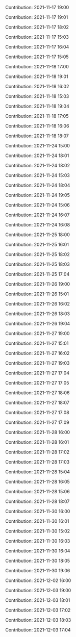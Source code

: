 Contribution: 2021-11-17 19:00

Contribution: 2021-11-17 19:01

Contribution: 2021-11-17 18:02

Contribution: 2021-11-17 15:03

Contribution: 2021-11-17 16:04

Contribution: 2021-11-17 15:05

Contribution: 2021-11-18 17:00

Contribution: 2021-11-18 19:01

Contribution: 2021-11-18 16:02

Contribution: 2021-11-18 15:03

Contribution: 2021-11-18 19:04

Contribution: 2021-11-18 17:05

Contribution: 2021-11-18 16:06

Contribution: 2021-11-18 18:07

Contribution: 2021-11-24 15:00

Contribution: 2021-11-24 18:01

Contribution: 2021-11-24 18:02

Contribution: 2021-11-24 15:03

Contribution: 2021-11-24 18:04

Contribution: 2021-11-24 19:05

Contribution: 2021-11-24 15:06

Contribution: 2021-11-24 16:07

Contribution: 2021-11-24 16:08

Contribution: 2021-11-25 18:00

Contribution: 2021-11-25 16:01

Contribution: 2021-11-25 18:02

Contribution: 2021-11-25 18:03

Contribution: 2021-11-25 17:04

Contribution: 2021-11-26 19:00

Contribution: 2021-11-26 15:01

Contribution: 2021-11-26 16:02

Contribution: 2021-11-26 18:03

Contribution: 2021-11-26 19:04

Contribution: 2021-11-27 19:00

Contribution: 2021-11-27 15:01

Contribution: 2021-11-27 16:02

Contribution: 2021-11-27 19:03

Contribution: 2021-11-27 17:04

Contribution: 2021-11-27 17:05

Contribution: 2021-11-27 18:06

Contribution: 2021-11-27 18:07

Contribution: 2021-11-27 17:08

Contribution: 2021-11-27 17:09

Contribution: 2021-11-28 16:00

Contribution: 2021-11-28 16:01

Contribution: 2021-11-28 17:02

Contribution: 2021-11-28 17:03

Contribution: 2021-11-28 15:04

Contribution: 2021-11-28 16:05

Contribution: 2021-11-28 15:06

Contribution: 2021-11-28 18:07

Contribution: 2021-11-30 16:00

Contribution: 2021-11-30 16:01

Contribution: 2021-11-30 15:02

Contribution: 2021-11-30 16:03

Contribution: 2021-11-30 16:04

Contribution: 2021-11-30 18:05

Contribution: 2021-11-30 19:06

Contribution: 2021-12-02 16:00

Contribution: 2021-12-03 19:00

Contribution: 2021-12-03 18:01

Contribution: 2021-12-03 17:02

Contribution: 2021-12-03 18:03

Contribution: 2021-12-03 17:04

